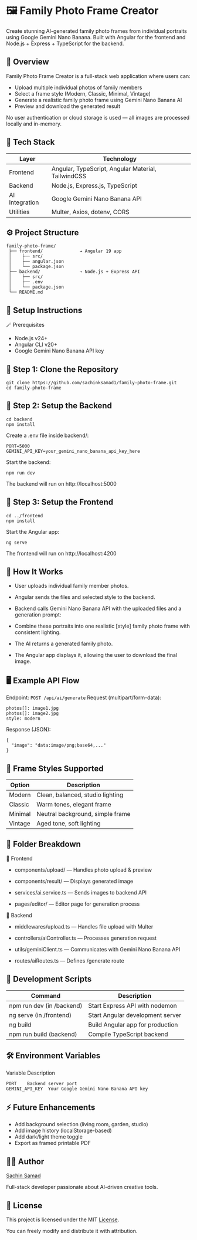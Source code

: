 # 🖼️ Family Photo Frame Creator

Create stunning AI-generated family photo frames from individual portraits using Google Gemini Nano Banana.
Built with Angular for the frontend and Node.js + Express + TypeScript for the backend.

## 📸 Overview
Family Photo Frame Creator is a full-stack web application where users can:
- Upload multiple individual photos of family members
- Select a frame style (Modern, Classic, Minimal, Vintage)
- Generate a realistic family photo frame using Gemini Nano Banana AI
- Preview and download the generated result
  
No user authentication or cloud storage is used — all images are processed locally and in-memory.

## 🧠 Tech Stack
| Layer | Technology |
|---|---|
| Frontend | Angular, TypeScript, Angular Material, TailwindCSS |
| Backend | Node.js, Express.js, TypeScript |
| AI Integration | Google Gemini Nano Banana API |
| Utilities | Multer, Axios, dotenv, CORS |

## ⚙️ Project Structure
```
family-photo-frame/
 ├── frontend/              → Angular 19 app
 │    ├── src/
 │    ├── angular.json
 │    └── package.json
 ├── backend/               → Node.js + Express API
 │    ├── src/
 │    ├── .env
 │    └── package.json
 └── README.md
```

## 🧩 Setup Instructions
🪄 Prerequisites
- Node.js v24+
- Angular CLI v20+
- Google Gemini Nano Banana API key

## 🚀 Step 1: Clone the Repository
```
git clone https://github.com/sachinksamad1/family-photo-frame.git
cd family-photo-frame
```

## 🧰 Step 2: Setup the Backend
```
cd backend
npm install
```
Create a .env file inside backend/:
```
PORT=5000
GEMINI_API_KEY=your_gemini_nano_banana_api_key_here
```
Start the backend:
```
npm run dev
```
The backend will run on http://localhost:5000

## 💅 Step 3: Setup the Frontend
```
cd ../frontend
npm install
```
Start the Angular app:
```
ng serve
```
The frontend will run on http://localhost:4200

## 🧠 How It Works
- User uploads individual family member photos.

- Angular sends the files and selected style to the backend.

- Backend calls Gemini Nano Banana API with the uploaded files and a generation prompt:

- Combine these portraits into one realistic [style] family photo frame with consistent lighting.

- The AI returns a generated family photo.

- The Angular app displays it, allowing the user to download the final image.

## 🖥️ Example API Flow
Endpoint:
`POST /api/ai/generate`
Request (multipart/form-data):
```
photos[]: image1.jpg  
photos[]: image2.jpg  
style: modern
```
Response (JSON):
```
{
  "image": "data:image/png;base64,..."
}
```
## 🎨 Frame Styles Supported
| Option |	Description |
|---|---|
| Modern |	Clean, balanced, studio lighting |
| Classic |	Warm tones, elegant frame |
| Minimal |	Neutral background, simple frame |
| Vintage |	Aged tone, soft lighting

## 🧩 Folder Breakdown
🔹 Frontend

- components/upload/ — Handles photo upload & preview

- components/result/ — Displays generated image

- services/ai.service.ts — Sends images to backend API

- pages/editor/ — Editor page for generation process

🔹 Backend

- middlewares/upload.ts — Handles file upload with Multer

- controllers/aiController.ts — Processes generation request

- utils/geminiClient.ts — Communicates with Gemini Nano Banana API

- routes/aiRoutes.ts — Defines /generate route

## 🧪 Development Scripts
| Command |	Description |
|---|---|
| npm run dev (in /backend) |	Start Express API with nodemon |
| ng serve (in /frontend) |	Start Angular development server |
| ng build |	Build Angular app for production |
| npm run build (backend) |	Compile TypeScript backend |

## 🛠️ Environment Variables
Variable	Description
```
PORT	Backend server port
GEMINI_API_KEY	Your Google Gemini Nano Banana API key
```

## ⚡ Future Enhancements
- Add background selection (living room, garden, studio)
- Add image history (localStorage-based)
- Add dark/light theme toggle
- Export as framed printable PDF

## 🧑‍💻 Author
[Sachin Samad](https://github.com/sachinksamad1)

Full-stack developer passionate about AI-driven creative tools.

## 📜 License
This project is licensed under the MIT [License](LICENSE).

You can freely modify and distribute it with attribution.
